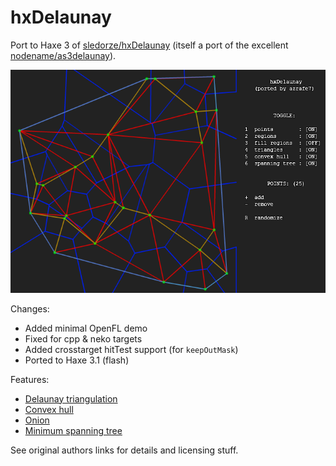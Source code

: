 hxDelaunay
==========

Port to Haxe 3 of [sledorze/hxDelaunay](https://github.com/sledorze/hxDelaunay) (itself a port of the excellent [nodename/as3delaunay](https://github.com/nodename/as3delaunay)).

![](screenshot.png)

Changes:

 - Added minimal OpenFL demo
 - Fixed for cpp & neko targets
 - Added crosstarget hitTest support (for `keepOutMask`)
 - Ported to Haxe 3.1 (flash) 

Features:

 - [Delaunay triangulation](http://en.wikipedia.org/wiki/Delaunay_triangulation)
 - [Convex hull](http://en.wikipedia.org/wiki/Convex_hull)
 - [Onion](http://cgm.cs.mcgill.ca/~orm/ontri.html)
 - [Minimum spanning tree](http://en.wikipedia.org/wiki/Euclidean_minimum_spanning_tree)

See original authors links for details and licensing stuff.
